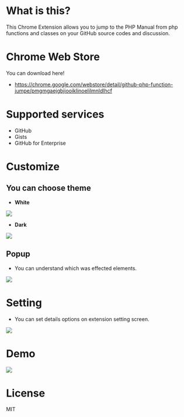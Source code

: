 # What is this?
This Chrome Extension allows you to jump to the PHP Manual from php functions and classes on your GitHub source codes and discussion.

# Chrome Web Store
You can download here!
- https://chrome.google.com/webstore/detail/github-php-function-jumpe/pmgmgaejgbjiooiklinoelilmnldlhcf

# Supported services
- GitHub
- Gists
- GitHub for Enterprise

# Customize
## You can choose theme
- **White**
<img src="docs/theme_white.png">

- **Dark**
<img src="docs/theme_dark.png">

## Popup
- You can understand which was effected elements.
<img src="docs/tutorial_1.jpg">

# Setting
- You can set details options on extension setting screen. 
<img src="docs/tutorial_2.png">

# Demo
<img src="docs/demo.gif">

# License
MIT


